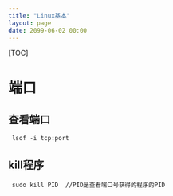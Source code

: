 ```yaml
---
title: "Linux基本"
layout: page
date: 2099-06-02 00:00
---
```

[TOC]

# 端口 #

## 查看端口 ##

 	 lsof -i tcp:port
 	
## kill程序 ##

	 sudo kill PID  //PID是查看端口号获得的程序的PID
